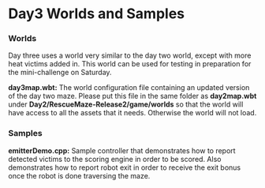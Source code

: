 # Day3 Worlds and Samples

### Worlds

Day three uses a world very similar to the day two world, except with more heat victims added in. This world can be used for testing in preparation for the mini-challenge on Saturday.

**day3map.wbt:** The world configuration file containing an updated version of the day two maze. Please put this file in the same folder as **day2map.wbt** under **Day2/RescueMaze-Release2/game/worlds** so that the world will have access to all the assets that it needs. Otherwise the world will not load.

### Samples

**emitterDemo.cpp:** Sample controller that demonstrates how to report detected victims to the scoring engine in order to be scored. Also demonstrates how to report robot exit in order to receive the exit bonus once the robot is done traversing the maze.
